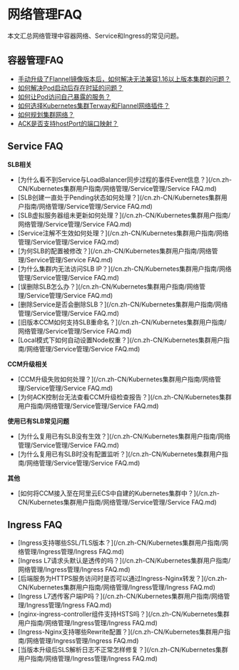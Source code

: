 # 网络管理FAQ

本文汇总网络管理中容器网络、Service和Ingress的常见问题。

## 容器管理FAQ

-   [手动升级了Flannel镜像版本后，如何解决无法兼容1.16以上版本集群的问题？](/cn.zh-CN/Kubernetes集群用户指南/网络管理/容器网络CNI/容器网络FAQ.md)
-   [如何解决Pod启动后存在时延的问题？](/cn.zh-CN/Kubernetes集群用户指南/网络管理/容器网络CNI/容器网络FAQ.md)
-   [如何让Pod访问自己暴露的服务？](/cn.zh-CN/Kubernetes集群用户指南/网络管理/容器网络CNI/容器网络FAQ.md)
-   [如何选择Kubernetes集群Terway和Flannel网络插件？](/cn.zh-CN/Kubernetes集群用户指南/网络管理/容器网络CNI/容器网络FAQ.md)
-   [如何规划集群网络？](/cn.zh-CN/Kubernetes集群用户指南/网络管理/容器网络CNI/容器网络FAQ.md)
-   [ACK是否支持hostPort的端口映射？](/cn.zh-CN/Kubernetes集群用户指南/网络管理/容器网络CNI/容器网络FAQ.md)

## Service FAQ

**SLB相关**

-   [为什么看不到Service与LoadBalancer同步过程的事件Event信息？](/cn.zh-CN/Kubernetes集群用户指南/网络管理/Service管理/Service FAQ.md)
-   [SLB创建一直处于Pending状态如何处理？](/cn.zh-CN/Kubernetes集群用户指南/网络管理/Service管理/Service FAQ.md)
-   [SLB虚拟服务器组未更新如何处理？](/cn.zh-CN/Kubernetes集群用户指南/网络管理/Service管理/Service FAQ.md)
-   [Service注解不生效如何处理？](/cn.zh-CN/Kubernetes集群用户指南/网络管理/Service管理/Service FAQ.md)
-   [为何SLB的配置被修改？](/cn.zh-CN/Kubernetes集群用户指南/网络管理/Service管理/Service FAQ.md)
-   [为什么集群内无法访问SLB IP？](/cn.zh-CN/Kubernetes集群用户指南/网络管理/Service管理/Service FAQ.md)
-   [误删除SLB怎么办？](/cn.zh-CN/Kubernetes集群用户指南/网络管理/Service管理/Service FAQ.md)
-   [删除Service是否会删除SLB？](/cn.zh-CN/Kubernetes集群用户指南/网络管理/Service管理/Service FAQ.md)
-   [旧版本CCM如何支持SLB重命名？](/cn.zh-CN/Kubernetes集群用户指南/网络管理/Service管理/Service FAQ.md)
-   [Local模式下如何自动设置Node权重？](/cn.zh-CN/Kubernetes集群用户指南/网络管理/Service管理/Service FAQ.md)

**CCM升级相关**

-   [CCM升级失败如何处理？](/cn.zh-CN/Kubernetes集群用户指南/网络管理/Service管理/Service FAQ.md)
-   [为何ACK控制台无法查看CCM升级检查报告？](/cn.zh-CN/Kubernetes集群用户指南/网络管理/Service管理/Service FAQ.md)

**使用已有SLB常见问题**

-   [为什么复用已有SLB没有生效？](/cn.zh-CN/Kubernetes集群用户指南/网络管理/Service管理/Service FAQ.md)
-   [为什么复用已有SLB时没有配置监听？](/cn.zh-CN/Kubernetes集群用户指南/网络管理/Service管理/Service FAQ.md)

**其他**

-   [如何将CCM接入至在阿里云ECS中自建的Kubernetes集群中？](/cn.zh-CN/Kubernetes集群用户指南/网络管理/Service管理/Service FAQ.md)

## Ingress FAQ

-   [Ingress支持哪些SSL/TLS版本？](/cn.zh-CN/Kubernetes集群用户指南/网络管理/Ingress管理/Ingress FAQ.md)
-   [Ingress L7请求头默认是透传的吗？](/cn.zh-CN/Kubernetes集群用户指南/网络管理/Ingress管理/Ingress FAQ.md)
-   [后端服务为HTTPS服务访问时是否可以通过Ingress-Nginx转发？](/cn.zh-CN/Kubernetes集群用户指南/网络管理/Ingress管理/Ingress FAQ.md)
-   [Ingress L7透传客户端IP吗？](/cn.zh-CN/Kubernetes集群用户指南/网络管理/Ingress管理/Ingress FAQ.md)
-   [nginx-ingress-controller组件支持HSTS吗？](/cn.zh-CN/Kubernetes集群用户指南/网络管理/Ingress管理/Ingress FAQ.md)
-   [Ingress-Nginx支持哪些Rewrite配置？](/cn.zh-CN/Kubernetes集群用户指南/网络管理/Ingress管理/Ingress FAQ.md)
-   [当版本升级后SLS解析日志不正常怎样修复？](/cn.zh-CN/Kubernetes集群用户指南/网络管理/Ingress管理/Ingress FAQ.md)

